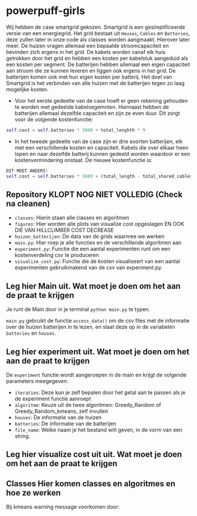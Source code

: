 # powerpuff-girls

Wij hebben de case smartgrid gekozen. Smartgrid is een gesimplificeerde versie van een energiegrid. Het grid bestaat uit `Houses`, `Cables` en `Batteries`, deze zullen later in onze code als classes worden aangmaakt. Hierover later meer. De huizen vragen allemaal een bepaalde stroomcapaciteit en bevinden zich ergens in het grid. De kabels worden vanaf elk huis getrokken door het grid en hebben een kosten per kabelstuk aangeduid als een kosten per segment. De batterijen hebben allemaal een eigen capaciteit aan stroom die ze kunnen leveren en liggen ook ergens in het grid. De batterijen komen ook met hun eigen kosten per batterij. Het doel van Smartgrid is het verbinden van alle huizen met de batterijen tegen zo laag mogelijke kosten. 

- Voor het eerste gedeelte van de case hoeft er geen rekening gehouden te worden met gedeelde kabelsegemnten. Hiernaast hebben de        batterijen allemaal dezelfde capaciteit en zijn ze even duur. Dit zorgt voor de volgende kostenfunctie:
```python
self.cost = self.batteries * 5000 + total_lenghth * 9
```

- In het tweede gedeelte van de case zijn er drie soorten batterijen, elk met een verschillende kosten en capaciteit. Kabels die over elkaar heen lopen en naar dezelfde batterij kunnen gedeeld worden waardoor er een kostenvermindering onstaat. De nieuwe kostenfunctie is:
``` python
DIT MOET ANDERS!
self.cost = self.batteries * 5000 + (total_length - total_shared_cables) * 9
```




## Repository KLOPT NOG NIET VOLLEDIG (Check na cleanen)

- `classes`:            Hierin staan alle classes en algoritmen
- `figures`:            Hier worden alle plots van visualize cost opgeslagen EN OOK DIE VAN HILLCLIMBER COST DECREASE
- `huizen_batterijen`:  De data van de grids waarmee we werken
- `main.py`:            Hier roep je alle functies en de verschillende algoritmen aan
- `experiment.py`:      Functie die een aantal experimenten runt om een kostenverdeling csv te produceren
- `visualize_cost.py`:  Functie die de kosten visualiseert van een aantal experimenten gebruikmakend van de csv van experiment.py.

## Leg hier Main uit. Wat moet je doen om het aan de praat te krijgen
Je runt de Main door in je terminal `python main.py` te typen.

`main.py` gebruikt de functie `access_data()` om de csv files met de informatie over de huizen batterijen in te lezen, en slaat deze op in de variabelen `batteries` en `houses`. 

## Leg hier experiment uit. Wat moet je doen om het aan de praat te krijgen
De `experiment` functie wordt aangeroepen in de main en krijgt de volgende parameters meegegeven:
- `iteraties`: Deze kun je zelf bepalen door het getal aan te passen als je de experiment functie aanroept
- `algoritme`: Keuze uit de twee algoritmen: Greedy_Random of Greedy_Random_kmeans, zelf invullen
- `houses`: De informatie van de huizen
- `batteries`: De informatie van de batterijen
- `file_name`: Welke naam je het bestand wilt geven, in de vorm van een string.



## Leg hier visualize cost uit uit. Wat moet je doen om het aan de praat te krijgen

## Classes Hier komen classes en algoritmes en hoe ze werken
Bij kmeans warning message voorkomen door:
